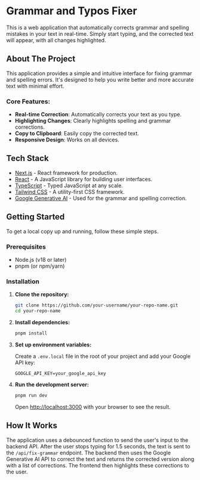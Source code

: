 # Grammar and Typos Fixer

This is a web application that automatically corrects grammar and spelling mistakes in your text in real-time. Simply start typing, and the corrected text will appear, with all changes highlighted.

## About The Project

This application provides a simple and intuitive interface for fixing grammar and spelling errors. It's designed to help you write better and more accurate text with minimal effort.

### Core Features:

*   **Real-time Correction**: Automatically corrects your text as you type.
*   **Highlighting Changes**: Clearly highlights spelling and grammar corrections.
*   **Copy to Clipboard**: Easily copy the corrected text.
*   **Responsive Design**: Works on all devices.

## Tech Stack

*   [Next.js](https://nextjs.org/) - React framework for production.
*   [React](https://reactjs.org/) - A JavaScript library for building user interfaces.
*   [TypeScript](https://www.typescriptlang.org/) - Typed JavaScript at any scale.
*   [Tailwind CSS](https://tailwindcss.com/) - A utility-first CSS framework.
*   [Google Generative AI](https://ai.google/) - Used for the grammar and spelling correction.

## Getting Started

To get a local copy up and running, follow these simple steps.

### Prerequisites

*   Node.js (v18 or later)
*   pnpm (or npm/yarn)

### Installation

1.  **Clone the repository:**
    ```sh
    git clone https://github.com/your-username/your-repo-name.git
    cd your-repo-name
    ```

2.  **Install dependencies:**
    ```sh
    pnpm install
    ```

3.  **Set up environment variables:**

    Create a `.env.local` file in the root of your project and add your Google API key:
    ```
    GOOGLE_API_KEY=your_google_api_key
    ```

4.  **Run the development server:**
    ```sh
    pnpm run dev
    ```

    Open [http://localhost:3000](http://localhost:3000) with your browser to see the result.

## How It Works

The application uses a debounced function to send the user's input to the backend API. After the user stops typing for 1.5 seconds, the text is sent to the `/api/fix-grammar` endpoint. The backend then uses the Google Generative AI API to correct the text and returns the corrected version along with a list of corrections. The frontend then highlights these corrections to the user.
